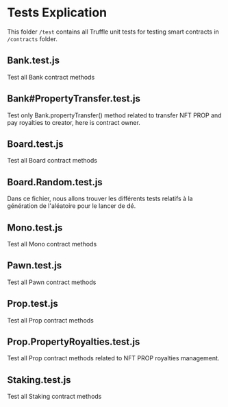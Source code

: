 # Tests Explication

This folder `/test` contains all Truffle unit tests for testing smart contracts in `/contracts` folder.

## Bank.test.js
Test all Bank contract methods

## Bank#PropertyTransfer.test.js
Test only Bank.propertyTransfer() method related to transfer NFT PROP and pay royalties to creator, here is contract owner.

## Board.test.js
Test all Board contract methods

## Board.Random.test.js
Dans ce fichier, nous allons trouver les différents tests relatifs à la génération de l'aléatoire pour le lancer de dé.

## Mono.test.js
Test all Mono contract methods

## Pawn.test.js
Test all Pawn contract methods

## Prop.test.js
Test all Prop contract methods

## Prop.PropertyRoyalties.test.js
Test all Prop contract methods related to NFT PROP royalties management.

## Staking.test.js
Test all Staking contract methods

